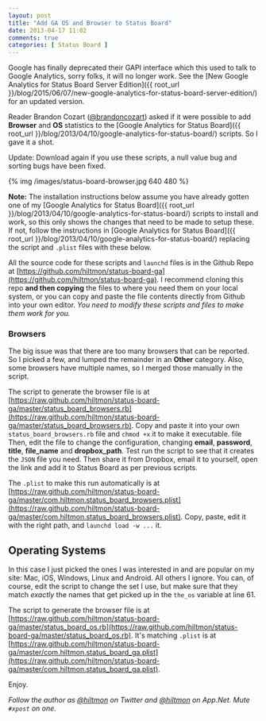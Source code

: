 ```yaml
---
layout: post
title: "Add GA OS and Browser to Status Board"
date: 2013-04-17 11:02
comments: true
categories: [ Status Board ]
---
```


<span class="light">Google has finally deprecated their GAPI interface which this used to talk to Google Analytics, sorry folks, it will no longer work. See the [New Google Analytics for Status Board Server Edition]({{ root_url }}/blog/2015/06/07/new-google-analytics-for-status-board-server-edition/) for an updated version. </span>

Reader Brandon Cozart ([@brandoncozart](http://twitter.com/brandoncozart)) asked if it were possible to add **Browser** and **OS** statistics to the [Google Analytics for Status Board]({{ root_url }}/blog/2013/04/10/google-analytics-for-status-board/) scripts. So I gave it a shot.

<span class="light">Update: Download again if you use these scripts, a null value bug and sorting bugs have been fixed.</span>

{% img /images/status-board-browser.jpg 640 480 %}

**Note:** The installation instructions below assume you have already gotten one of my [Google Analytics for Status Board]({{ root_url }}/blog/2013/04/10/google-analytics-for-status-board/) scripts to install and work, so this only shows the changes that need to be made to setup these. If not, follow the instructions in [Google Analytics for Status Board]({{ root_url }}/blog/2013/04/10/google-analytics-for-status-board/) replacing the script and `.plist` files with these below.

All the source code for these scripts and `launchd` files is in the Github Repo at [https://github.com/hiltmon/status-board-ga](https://github.com/hiltmon/status-board-ga). I recommend cloning this repo **and then copying** the files to where you need them on your local system, or you can copy and paste the file contents directly from Github into your own editor. *You need to modify these scripts and files to make them work for you.*

### Browsers

The big issue was that there are too many browsers that can be reported. So I picked a few, and lumped the remainder in an **Other** category. Also, some browsers have multiple names, so I merged those manually in the script.

The script to generate the browser file is at [https://raw.github.com/hiltmon/status-board-ga/master/status_board_browsers.rb](https://raw.github.com/hiltmon/status-board-ga/master/status_board_browsers.rb). Copy and paste it into your own `status_board_browsers.rb` file and `chmod +x` it to make it executable.
file
Then, edit the file to change the configuration, changing **email**, **password**, **title**, **file_name** and **dropbox_path**. Test run the script to see that it creates the `JSON` file you need. Then share it from Dropbox, email it to yourself, open the link and add it to Status Board as per previous scripts.

The `.plist` to make this run automatically is at [https://raw.github.com/hiltmon/status-board-ga/master/com.hiltmon.status_board_browsers.plist](https://raw.github.com/hiltmon/status-board-ga/master/com.hiltmon.status_board_browsers.plist). Copy, paste, edit it with the right path, and `launchd load -w ...` it.

## Operating Systems

In this case I just picked the ones I was interested in and are popular on my site: Mac, iOS, Windows, Linux and Android. All others I ignore. You can, of course, edit the script to change the set I use, but make sure that they match *exactly* the names that get picked up in the `the_os` variable at line 61.

The script to generate the browser file is at [https://raw.github.com/hiltmon/status-board-ga/master/status_board_os.rb](https://raw.github.com/hiltmon/status-board-ga/master/status_board_os.rb). It's matching `.plist` is at [https://raw.github.com/hiltmon/status-board-ga/master/com.hiltmon.status_board_ga.plist](https://raw.github.com/hiltmon/status-board-ga/master/com.hiltmon.status_board_ga.plist).

Enjoy.

*Follow the author as [@hiltmon](https://twitter.com/hiltmon) on Twitter and [@hiltmon](http://alpha.app.net/hiltmon) on App.Net. Mute `#xpost` on one.*


